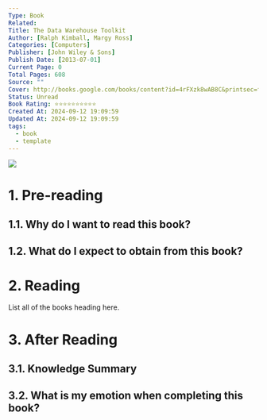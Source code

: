 ```yaml
---
Type: Book
Related: 
Title: The Data Warehouse Toolkit
Author: [Ralph Kimball, Margy Ross]
Categories: [Computers]
Publisher: [John Wiley & Sons]
Publish Date: [2013-07-01]
Current Page: 0
Total Pages: 608
Source: ""
Cover: http://books.google.com/books/content?id=4rFXzk8wAB8C&printsec=frontcover&img=1&zoom=1&edge=curl&source=gbs_api
Status: Unread
Book Rating: ⭐⭐⭐⭐⭐⭐⭐⭐⭐⭐
Created At: 2024-09-12 19:09:59
Updated At: 2024-09-12 19:09:59
tags:
  - book
  - template
---
```

<div class=center>
<img src=http://books.google.com/books/content?id=4rFXzk8wAB8C&printsec=frontcover&img=1&zoom=1&edge=curl&source=gbs_api />
</div>

# 1. Pre-reading

## 1.1. Why do I want to read this book?

## 1.2. What do I expect to obtain from this book?

# 2. Reading

List all of the books heading here.

# 3. After Reading

## 3.1. Knowledge Summary

## 3.2. What is my emotion when completing this book?
